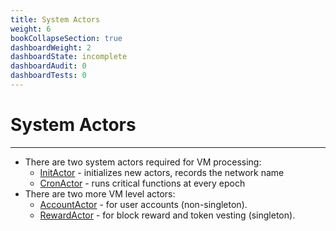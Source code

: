```yaml
---
title: System Actors
weight: 6
bookCollapseSection: true
dashboardWeight: 2
dashboardState: incomplete
dashboardAudit: 0
dashboardTests: 0
---
```


# System Actors
---

- There are two system actors required for VM processing:
  - [InitActor](init_actor.md) - initializes new actors, records the network name
  - [CronActor](cron_actor.md) - runs critical functions at every epoch
- There are two more VM level actors:
  - [AccountActor](account_actor.md) - for user accounts (non-singleton).
  - [RewardActor](reward_actor.md) - for block reward and token vesting (singleton).
